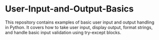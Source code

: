# User-Input-and-Output-Basics
This repository contains examples of basic user input and output handling in Python. It covers how to take user input, display output, format strings, and handle basic input validation using try-except blocks.
